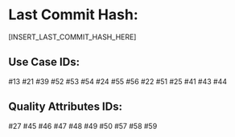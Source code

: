 # Last Commit Hash:

[INSERT_LAST_COMMIT_HASH_HERE]

## Use Case IDs:
#13 #21 #39 #52 #53 #54 #24 #55 #56 #22 #51 #25 #41 #43 #44

## Quality Attributes IDs:
#27 #45 #46 #47 #48 #49 #50 #57 #58 #59

